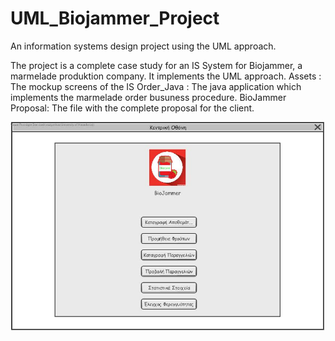 # UML_Biojammer_Project
An information systems design project using the UML approach.


The project is a complete case study for an IS System for Biojammer, a marmelade produktion company. It implements the UML approach.
Assets            : The mockup screens of the IS
Order_Java        : The java application which implements the marmelade order busuness procedure.
BioJammer Proposal: The file with the complete proposal for the client.


![This is an image](https://github.com/voulgarikos/UML_Biojammer_Project/blob/84eb382d7ac32f347b5c9e351475941527cbb1a1/Assets_jpg/UC_Fruit_Order_Mockup/Desktop%20Wireframe1.jpg)

